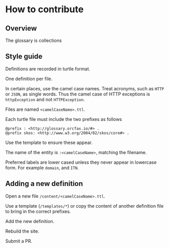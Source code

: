 # How to contribute

## Overview

The glossary is collections

## Style guide

Definitions are recorded in turtle format.

One definition per file.

In certain places, use the camel case names.
Treat acronyms, such as `HTTP` or `JSON`, as single words.
Thus the camel case of HTTP exceptions is `httpException` and not `HTTPException`.

Files are named `<camelCaseName>.ttl`.

Each turtle file must include the two prefixes as follows

```ttl
@prefix : <http://glossary.orcfax.io/#> .
@prefix skos: <http://www.w3.org/2004/02/skos/core#> .
```
Use the template to ensure these appear.

The name of the entity is `:<camelCaseName>`, matching the filename.

Preferred labels are lower cased unless they never appear in lowercase form.
For example `domain`, and `ITN`.

## Adding a new definition

Open a new file `/content/<camelCaseName>.ttl`.

Use a template (`/templates/*`)
or copy the content of another definition file
to bring in the correct prefixes.

Add the new definition.

Rebuild the site.

Submit a PR.
